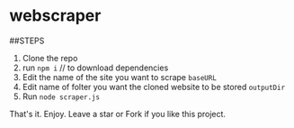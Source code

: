 ﻿# webscraper

 ##STEPS
 1. Clone the repo
 2. run `npm i` // to download dependencies
 3. Edit the name of the site you want to scrape `baseURL`
 4. Edit name of folter you want the cloned website to be stored `outputDir`
 5. Run `node scraper.js`

That's it. Enjoy. Leave a star or Fork if you like this project.
